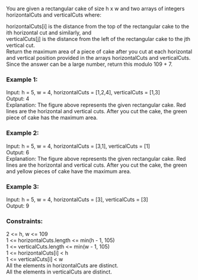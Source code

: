 You are given a rectangular cake of size h x w and two arrays of integers horizontalCuts and verticalCuts where:  

horizontalCuts[i] is the distance from the top of the rectangular cake to the ith horizontal cut and similarly, and  
verticalCuts[j] is the distance from the left of the rectangular cake to the jth vertical cut.  
Return the maximum area of a piece of cake after you cut at each horizontal and vertical position provided in the arrays horizontalCuts and verticalCuts. Since the answer can be a large number, return this modulo 109 + 7.
  
 

### Example 1:  
  

Input: h = 5, w = 4, horizontalCuts = [1,2,4], verticalCuts = [1,3]  
Output: 4   
Explanation: The figure above represents the given rectangular cake. Red lines are the horizontal and vertical cuts. After you cut the cake, the green piece of cake has the maximum area.
### Example 2:  


Input: h = 5, w = 4, horizontalCuts = [3,1], verticalCuts = [1]  
Output: 6  
Explanation: The figure above represents the given rectangular cake. Red lines are the horizontal and vertical cuts. After you cut the cake, the green and yellow pieces of cake have the maximum area.
### Example 3:  

Input: h = 5, w = 4, horizontalCuts = [3], verticalCuts = [3]  
Output: 9  
  

### Constraints:  
  
2 <= h, w <= 109  
1 <= horizontalCuts.length <= min(h - 1, 105)  
1 <= verticalCuts.length <= min(w - 1, 105)  
1 <= horizontalCuts[i] < h  
1 <= verticalCuts[i] < w  
All the elements in horizontalCuts are distinct.  
All the elements in verticalCuts are distinct.  
